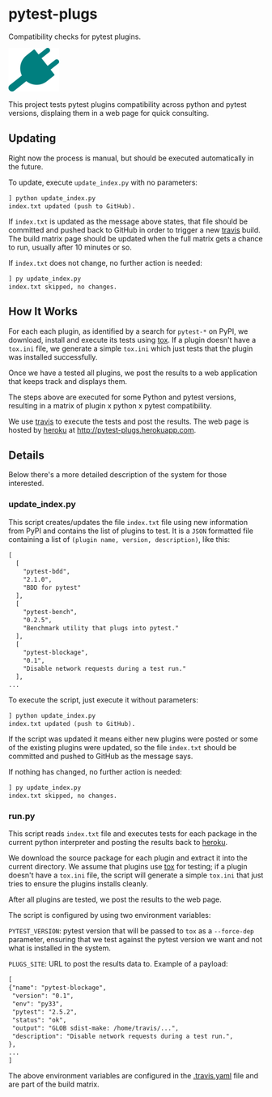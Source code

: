 # pytest-plugs #

Compatibility checks for pytest plugins. 

![plug](static/electrical-plug-th.png)

This project tests pytest plugins compatibility across python and pytest
versions, displaing them in a web page for quick consulting.

## Updating ##

Right now the process is manual, but should be executed automatically in the
future.

To update, execute `update_index.py` with no parameters:

```
] python update_index.py
index.txt updated (push to GitHub).
```

If `index.txt` is updated as the message above states, that file should be committed
and pushed back to GitHub in order to trigger a new [travis](travis.org) build.
The build matrix page should be updated when the full matrix gets a chance
to run, usually after 10 minutes or so.

If `index.txt` does not change, no further action is needed:

```
] py update_index.py
index.txt skipped, no changes.
```

## How It Works ##

For each each plugin, as identified by a search for `pytest-*` on PyPI, we
download, install and execute its tests using [tox](http://tox.readthedocs.org/en/latest/).
If a plugin doesn't have a `tox.ini` file, we generate a simple
`tox.ini` which just tests that the plugin was installed successfully.

Once we have a tested all plugins, we post the results to a web application
that keeps track and displays them.

The steps above are executed for some Python and pytest versions,
resulting in a matrix of plugin x python x pytest compatibility.

We use [travis](travis.org) to execute the tests and post the results. The web
page is hosted by [heroku](heroku.com) at http://pytest-plugs.herokuapp.com.

## Details ##

Below there's a more detailed description of the system for those interested.

### update_index.py ###

This script creates/updates the file `index.txt` file using new information
from PyPI and contains the list of plugins to test. It is a `JSON`
formatted file containing a list of `(plugin name, version, description)`,
like this:

```
[
  [
    "pytest-bdd",
    "2.1.0",
    "BDD for pytest"
  ],
  [
    "pytest-bench",
    "0.2.5",
    "Benchmark utility that plugs into pytest."
  ],
  [
    "pytest-blockage",
    "0.1",
    "Disable network requests during a test run."
  ],
...
```

To execute the script, just execute it without parameters:

```
] python update_index.py
index.txt updated (push to GitHub).
```

If the script was updated it means either new plugins were posted or some
of the existing plugins were updated, so the file `index.txt` should be
committed and pushed to GitHub as the message says.

If nothing has changed, no further action is needed:

```
] py update_index.py
index.txt skipped, no changes.
```

### run.py ###

This script reads `index.txt` file and executes tests for each package in
the current python interpreter and posting the results back to
[heroku](heroku.com).

We download the source package for each plugin and extract it into the
current directory. We assume that plugins use [tox](http://tox.readthedocs.org/en/latest/)
for testing; if a plugin doesn't have a `tox.ini` file, the script will generate
a simple `tox.ini` that just tries to ensure the plugins installs cleanly.

After all plugins are tested, we post the results to the web page.

The script is configured by using two environment variables:

`PYTEST_VERSION`: pytest version that will be passed to `tox` as a `--force-dep`
 parameter, ensuring that we test against the pytest version we want and not
 what is installed in the system.

`PLUGS_SITE`: URL to post the results data to. Example of a payload:

```
[
{"name": "pytest-blockage",
 "version": "0.1",
 "env": "py33",
 "pytest": "2.5.2",
 "status": "ok",
 "output": "GLOB sdist-make: /home/travis/...",
 "description": "Disable network requests during a test run.",
},
...
]
```

The above environment variables are configured in the
[.travis.yaml](/travis.yaml) file and are part of the build matrix.



